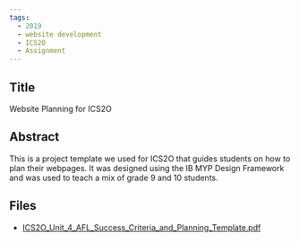 ```yaml
---
tags:
  - 2019
  - website development
  - ICS2O
  - Assignment
---
```

    
## Title

Website Planning for ICS2O

## Abstract

This is a project template we used for ICS2O that guides students on how to plan their webpages. It was designed using the IB MYP Design Framework and was used to teach a mix of grade 9 and 10 students.

## Files

- [ICS2O_Unit_4_AFL_Success_Criteria_and_Planning_Template.pdf](https://www.russellgordon.ca/acse/cemc-cse-resources/resources/2019/Donn_Pasiliao/ICS2O_Unit_4_AFL_Success_Criteria_and_Planning_Template.pdf)
